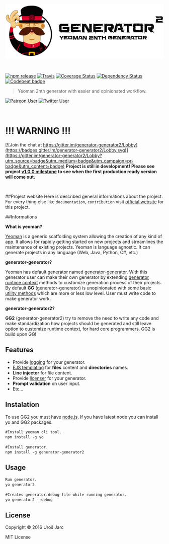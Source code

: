 ![Project logo](docs/media/header.png?raw=true)

<br>

[![npm release][npm]][npm-url]
[![Travis][travis]][travis-url]
[![Coverage Status][coverage]][coverage-url]
[![Dependency Status][dep]][dep-url]
[![Codebeat badge][codestyle]][codestyle-url]

[npm]: https://img.shields.io/npm/v/generator-generator2.svg
[npm-url]: https://www.npmjs.com/package/generator-generator2
[travis]: https://img.shields.io/travis/urosjarc/generator-generator2.svg
[travis-url]: https://travis-ci.org/urosjarc/generator-generator2
[coverage]: https://img.shields.io/codacy/coverage/71b26bbc68de46ed9b6ad037d821b635.svg
[coverage-url]: https://www.codacy.com/app/urosjarc/generator-generator2
[codestyle]: https://img.shields.io/codacy/grade/71b26bbc68de46ed9b6ad037d821b635.svg
[codestyle-url]: https://www.codacy.com/app/urosjarc/generator-generator2
[dep]: https://www.versioneye.com/user/projects/57ed5868769f21004138875f/badge.svg?style=flat-square
[dep-url]: https://www.versioneye.com/user/projects/57ed5868769f21004138875f
[support]: https://img.shields.io/badge/patreon-urosjarc-green.svg?style=social
[support-url]: https://patreon.com/urosjarc/
[twitter]: https://img.shields.io/twitter/follow/urosjarc.svg?style=social&label=follow
[twitter-url]: https://twitter.com/intent/follow?screen_name=urosjarc

> Yeoman 2nth generator with easier and opinionated workflow.

[![Patreon User][support]][support-url]
[![Twitter User][twitter]][twitter-url]

<br>

# !!! WARNING !!!

[![Join the chat at https://gitter.im/generator-generator2/Lobby](https://badges.gitter.im/generator-generator2/Lobby.svg)](https://gitter.im/generator-generator2/Lobby?utm_source=badge&utm_medium=badge&utm_campaign=pr-badge&utm_content=badge)
**Project is still in development!**
**Please see project [v1.0.0 milestone](https://github.com/urosjarc/generator-generator2/milestones)**
**to see when the first production ready version will come out.**

<br>

##Project website
Here is described general informations about the project.
For every thing else like `documentation`, `contribution` visit
[official website](https://urosjarc.github.io/generator-generator2) for this project.

##Informations

**What is yeoman?**

[Yeoman](http://yeoman.io/) is a generic scaffolding system allowing the creation of any kind of app.
It allows for rapidly getting started on new projects and streamlines the maintenance of existing projects.
Yeoman is language agnostic. It can generate projects in any language (Web, Java, Python, C#, etc.)

**generator-generator?**

Yeoman has default generator named [generator-generator](https://github.com/yeoman/generator-generator). 
With this generator user can make their own generator by extending [generator runtime context](http://yeoman.io/authoring/running-context.html)
methods to customize generation process of their projects. By default **GG** (generator-generator)
is unopinionated with some basic [utility methods](http://yeoman.io/generator/Base.html) which are more or less low level.
User must write code to make generator work.

**generator-generator2?**

**GG2** (generator-generator2) try to remove the need to write any code and make standardization how projects should
be generated and still leave option to customize runtime context, for hard core programmers. GG2 is build upon GG!

## Features

 * Provide [logging](https://www.npmjs.com/package/winston) for your generator.
 * [EJS templating](http://www.embeddedjs.com/) for **files** content and **directories** names.
 * **Line injector** for file content.
 * Provide [licenser](https://www.npmjs.com/package/licenser.js) for your generator.
 * **Prompt validation** on user input.
 * Etc... 
 
## Instalation
To use GG2 you must have [node.js](https://nodejs.org). If you have latest node
you can install yo and GG2 packages.

```
#Install yeoman cli tool.
npm install -g yo

#Install generator.
npm install -g generator-generator2
```

## Usage


```
Run generator.
yo generator2

#Creates generator.debug file while running generator.
yo generator2 --debug
```

## License
Copyright © 2016 Uroš Jarc

MIT License